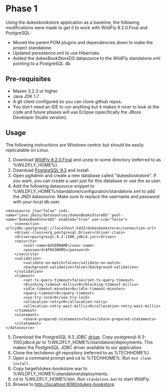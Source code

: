 # Phase 1

Using the dukesbookstore application as a baseline, the following modifications were made to get it to work with WildFly 8.2.0.Final and PostgreSQL:

* Moved the parent POM plugins and dependencies down to make the project standalone.
* Updated persistence.xml to use Hibernate.
* Added the dukesBookStoreDS datasource to the WildFly standalone.xml pointing to a PostgreSQL db

## Pre-requisites
* Maven 3.2.3 or higher
* Java JDK 1.7
* A git client configured so you can clone github repos.
* You don't need an IDE to run anything but it makes it nicer to look at the code and future phases will use Eclipse (specifically the JBoss Developer Studio version).

## Usage

The following instructions are Windows centric but should be easily replicatable on Linux.

1. Download [WildFly 8.2.0.Final](http://wildfly.org/downloads/) and unzip to some directory (referred to as %WILDFLY_HOME%).
1. Download [PostgreSQL 9.3](http://www.postgresql.org/download/) and install.
1. Open pgAdmin and create a new database called "dukesbookstore".  If you want, you can create a user just for this database or use the sa user.
4. Add the following datasource snippet to %WILDFLY_HOME%/standalone/configuration/standalone.xml to add the JNDI datasource.  Make sure to replace the username and password with your local db user.
```
<datasource jta="false" jndi-name="java:jboss/datasources/dukesBooksStoreDS" pool-name="dukesBookStoreDS" enabled="true" use-ccm="false">
	<connection-url>jdbc:postgresql://localhost:5432/dukesbookstore</connection-url>
	<driver-class>org.postgresql.Driver</driver-class>
	<driver>postgresql-9.3-1100.jdbc4.jar</driver>
	<security>
		<user-name>$USERNAME</user-name>
		<password>$PASSWORD</password>
	</security>
	<validation>
		<validate-on-match>false</validate-on-match>
		<background-validation>false</background-validation>
	</validation>
	<timeout>
		<set-tx-query-timeout>false</set-tx-query-timeout>
		<blocking-timeout-millis>0</blocking-timeout-millis>
		<idle-timeout-minutes>0</idle-timeout-minutes>
		<query-timeout>0</query-timeout>
		<use-try-lock>0</use-try-lock>
		<allocation-retry>0</allocation-retry>
		<allocation-retry-wait-millis>0</allocation-retry-wait-millis>
	</timeout>
	<statement>
		<share-prepared-statements>false</share-prepared-statements>
	</statement>
</datasource>
```
5. Download the PostgreSQL 9.3 JDBC [driver](http://jdbc.postgresql.org/download.html).  Copy postgresql-9.3-1100.jdbc4.jar to %WILDFLY_HOME%/standalone/deployments.  This makes the PostgreSQL JDBC driver available to our application.
6. Clone the techdemo git repository (referred to as %TECHHOME%).
7. Open a command prompt and cd to %TECHHOME%.  Run `mvn clean install`.
8. Copy target\dukes-bookstore.war to %WILDFLY_HOME%\standalone\deployments.
9. cd to %WILDFLY_HOME%\bin.  Run `standalone.bat` to start WildFly.
10. Browse to [http://localhost:8080/dukes-bookstore](http://localhost:8080/dukes-bookstore).
